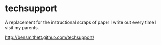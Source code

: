 techsupport
===========

A replacement for the instructional scraps of paper I write out every time I visit my parents.

http://bensmithett.github.com/techsupport/
